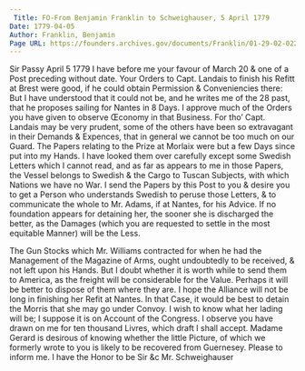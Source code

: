 ```yaml
---
 Title: FO-From Benjamin Franklin to Schweighauser, 5 April 1779
Date: 1779-04-05
Author: Franklin, Benjamin
Page URL: https://founders.archives.gov/documents/Franklin/01-29-02-0222
---
```


Sir
Passy April 5 1779
I have before me your favour of March 20 & one of a Post preceding without date.
Your Orders to Capt. Landais to finish his Refitt at Brest were good, if he could obtain Permission & Conveniencies there: But I have understood that it could not be, and he writes me of the 28 past, that he proposes sailing for Nantes in 8 Days. I approve much of the Orders you have given to observe Œconomy in that Business. For tho’ Capt. Landais may be very prudent, some of the others have been so extravagant in their Demands & Expences, that in general we cannot be too much on our Guard.
The Papers relating to the Prize at Morlaix were but a few Days since put into my Hands. I have looked them over carefully except some Swedish Letters which I cannot read, and as far as appears to me in those Papers, the Vessel belongs to Swedish & the Cargo to Tuscan Subjects, with which Nations we have no War. I send the Papers by this Post to you & desire you to get a Person who understands Swedish to peruse those Letters, & to communicate the whole to Mr. Adams, if at Nantes, for his Advice. If no foundation appears for detaining her, the sooner she is discharged the better, as the Damages (which you are requested to settle in the most equitable Manner) will be the Less.

The Gun Stocks which Mr. Williams contracted for when he had the Management of the Magazine of Arms, ought undoubtedly to be received, & not left upon his Hands. But I doubt whether it is worth while to send them to America, as the freight will be considerable for the Value. Perhaps it will be better to dispose of them where they are.
I hope the Alliance will not be long in finishing her Refit at Nantes. In that Case, it would be best to detain the Morris that she may go under Convoy. I wish to know what her lading will be; I suppose it is on Account of the Congress.
I observe you have drawn on me for ten thousand Livres, which draft I shall accept.
Madame Gerard is desirous of knowing whether the little Picture, of which we formerly wrote to you is likely to be recovered from Guernesey. Please to inform me. I have the Honor to be Sir &c
Mr. Schweighauser

